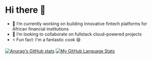 # Hi there 👋
- 🔭 I’m currently working on building innovative fintech platforms for African financial institutions
- 👯 I’m looking to collaborate on fullstack cloud-powered projects
- ⚡ Fun fact: I'm a fantastic cook 😄

[![Anurag's GitHub stats](https://github-readme-stats.vercel.app/api?username=jaycodist&show_icons=true&count_private=true&theme=merko)](https://github.com/anuraghazra/github-readme-stats)     [![My GitHub Language Stats](https://github-readme-stats.vercel.app/api/top-langs/?username=jaycodist&langs_count=8&theme=radical)]()
